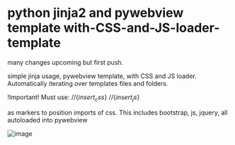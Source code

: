 # python jinja2 and pywebview template with-CSS-and-JS-loader-template


many changes upcoming but first push. 

simple jinja usage, pywebview template, with CSS and JS loader. Automatically iterating over templates files and folders. 

!Important!
Must use:     //{$insert_css$}
               //{$insert_js$}

as markers to position imports of css. This includes bootstrap, js, jquery, all autoloaded into pywebview

![image](https://user-images.githubusercontent.com/98753696/220867172-ea626610-6b0c-49c0-8fd6-6e24a2c94e56.png)

